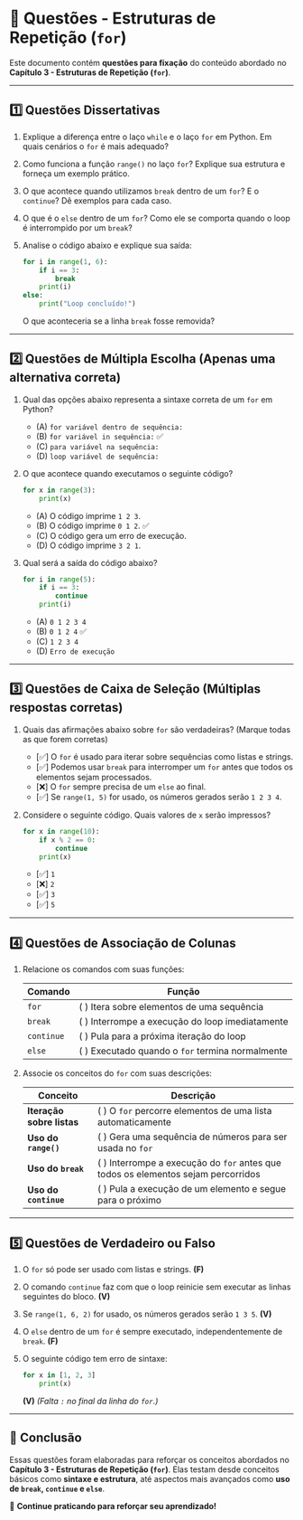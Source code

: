 # 📝 Questões - Estruturas de Repetição (`for`)

Este documento contém **questões para fixação** do conteúdo abordado no **Capítulo 3 - Estruturas de Repetição (`for`)**.

------

## **1️⃣ Questões Dissertativas**

1. Explique a diferença entre o laço `while` e o laço `for` em Python. Em quais cenários o `for` é mais adequado?

2. Como funciona a função `range()` no laço `for`? Explique sua estrutura e forneça um exemplo prático.

3. O que acontece quando utilizamos `break` dentro de um `for`? E o `continue`? Dê exemplos para cada caso.

4. O que é o `else` dentro de um `for`? Como ele se comporta quando o loop é interrompido por um `break`?

5. Analise o código abaixo e explique sua saída:

   ```python
   for i in range(1, 6):
       if i == 3:
           break
       print(i)
   else:
       print("Loop concluído!")
   ```

   O que aconteceria se a linha `break` fosse removida?

------

## **2️⃣ Questões de Múltipla Escolha** (Apenas uma alternativa correta)

1. Qual das opções abaixo representa a sintaxe correta de um `for` em Python?

   - (A) `for variável dentro de sequência:`
   - (B) `for variável in sequência:` ✅
   - (C) `para variável na sequência:`
   - (D) `loop variável de sequência:`

2. O que acontece quando executamos o seguinte código?

   ```python
   for x in range(3):
       print(x)
   ```

   - (A) O código imprime `1 2 3`.
   - (B) O código imprime `0 1 2`. ✅
   - (C) O código gera um erro de execução.
   - (D) O código imprime `3 2 1`.

3. Qual será a saída do código abaixo?

   ```python
   for i in range(5):
       if i == 3:
           continue
       print(i)
   ```

   - (A) `0 1 2 3 4`
   - (B) `0 1 2 4` ✅
   - (C) `1 2 3 4`
   - (D) `Erro de execução`

------

## **3️⃣ Questões de Caixa de Seleção** (Múltiplas respostas corretas)

1. Quais das afirmações abaixo sobre `for` são verdadeiras? (Marque todas as que forem corretas)

   - [✅] O `for` é usado para iterar sobre sequências como listas e strings.
   - [✅] Podemos usar `break` para interromper um `for` antes que todos os elementos sejam processados.
   - [❌] O `for` sempre precisa de um `else` ao final.
   - [✅] Se `range(1, 5)` for usado, os números gerados serão `1 2 3 4`.

2. Considere o seguinte código. Quais valores de `x` serão impressos?

   ```python
   for x in range(10):
       if x % 2 == 0:
           continue
       print(x)
   ```

   - [✅] `1`
   - [❌] `2`
   - [✅] `3`
   - [✅] `5`

------

## **4️⃣ Questões de Associação de Colunas**

1. Relacione os comandos com suas funções:

   | **Comando** | **Função**                                        |
   | ----------- | ------------------------------------------------- |
   | `for`       | (  ) Itera sobre elementos de uma sequência       |
   | `break`     | (  ) Interrompe a execução do loop imediatamente  |
   | `continue`  | (  ) Pula para a próxima iteração do loop         |
   | `else`      | (  ) Executado quando o `for` termina normalmente |

2. Associe os conceitos do `for` com suas descrições:

   | **Conceito**              | **Descrição**                                                |
   | ------------------------- | ------------------------------------------------------------ |
   | **Iteração sobre listas** | (  ) O `for` percorre elementos de uma lista automaticamente |
   | **Uso do `range()`**      | (  ) Gera uma sequência de números para ser usada no `for`   |
   | **Uso do `break`**        | (  ) Interrompe a execução do `for` antes que todos os elementos sejam percorridos |
   | **Uso do `continue`**     | (  ) Pula a execução de um elemento e segue para o próximo   |

------

## **5️⃣ Questões de Verdadeiro ou Falso**

1. O `for` só pode ser usado com listas e strings. **(F)**

2. O comando `continue` faz com que o loop reinicie sem executar as linhas seguintes do bloco. **(V)**

3. Se `range(1, 6, 2)` for usado, os números gerados serão `1 3 5`. **(V)**

4. O `else` dentro de um `for` é sempre executado, independentemente de `break`. **(F)**

5. O seguinte código tem erro de sintaxe:

   ```python
   for x in [1, 2, 3]
       print(x)
   ```

   **(V)** *(Falta `:` no final da linha do `for`.)*

------

## 📌 Conclusão

Essas questões foram elaboradas para reforçar os conceitos abordados no **Capítulo 3 - Estruturas de Repetição (`for`)**. Elas testam desde conceitos básicos como **sintaxe e estrutura**, até aspectos mais avançados como **uso de `break`, `continue` e `else`**.

🚀 **Continue praticando para reforçar seu aprendizado!**
